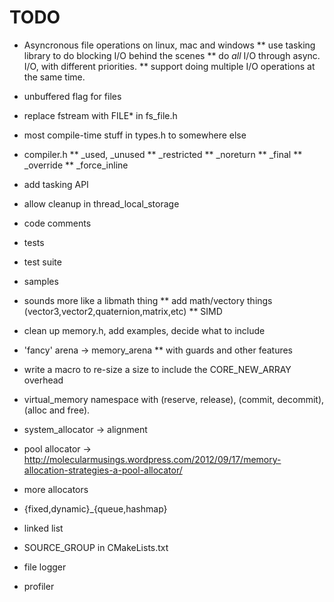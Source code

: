 TODO
====

* Asyncronous file operations on linux, mac and windows
** use tasking library to do blocking I/O behind the scenes
** do _all_ I/O through async. I/O, with different priorities.
** support doing multiple I/O operations at the same time.
* unbuffered flag for files
* replace fstream with FILE* in fs_file.h

* most compile-time stuff in types.h to somewhere else
* compiler.h
** _used, _unused
** _restricted
** _noreturn
** _final
** _override
** _force_inline

* add tasking API
* allow cleanup in thread_local_storage

* code comments
* tests
* test suite
* samples

* sounds more like a libmath thing
** add math/vectory things (vector3,vector2,quaternion,matrix,etc)
** SIMD

* clean up memory.h, add examples, decide what to include
* 'fancy' arena -> memory_arena
** with guards and other features
* write a macro to re-size a size to include the CORE_NEW_ARRAY overhead
* virtual_memory namespace with (reserve, release), (commit, decommit), (alloc and free).
* system_allocator -> alignment
* pool allocator -> http://molecularmusings.wordpress.com/2012/09/17/memory-allocation-strategies-a-pool-allocator/
* more allocators

* {fixed,dynamic}_{queue,hashmap}
* linked list

* SOURCE_GROUP in CMakeLists.txt
* file logger
* profiler
